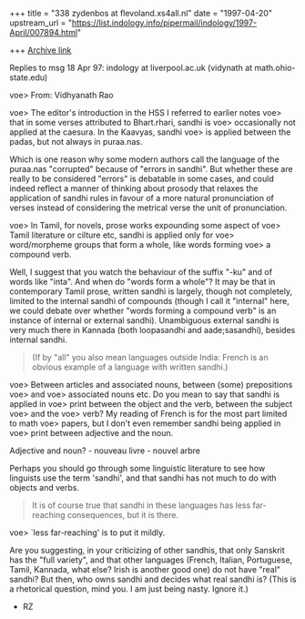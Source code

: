 +++
title = "338 zydenbos at flevoland.xs4all.nl"
date = "1997-04-20"
upstream_url = "https://list.indology.info/pipermail/indology/1997-April/007894.html"

+++
[Archive link](https://list.indology.info/pipermail/indology/1997-April/007894.html)


Replies to msg 18 Apr 97: indology at liverpool.ac.uk
(vidynath at math.ohio-state.edu)

 voe> From: Vidhyanath Rao <vidynath at math.ohio-state.edu>

 voe> The editor's introduction in the HSS I referred to earlier notes
 voe> that in some verses attributed to Bhart.rhari, sandhi is
 voe> occasionally not applied at the caesura. In the Kaavyas, sandhi
 voe> is applied between the padas, but not always in puraa.nas.

Which is one reason why some modern authors call the language of the puraa.nas
"corrupted" because of "errors in sandhi". But whether these are really to be
considered "errors" is debatable in some cases, and could indeed reflect a
manner of thinking about prosody that relaxes the application of sandhi rules
in favour of a more natural pronunciation of verses instead of considering the
metrical verse the unit of pronunciation.

 voe> In Tamil, for novels, prose works expounding some aspect of
 voe> Tamil literature or cilture etc, sandhi is applied only for
 voe> word/morpheme groups that form a whole, like words forming
 voe> a compound verb.

Well, I suggest that you watch the behaviour of the suffix "-ku" and of words
like "inta". And when do "words form a whole"? It may be that in contemporary
Tamil prose, written sandhi is largely, though not completely, limited to the
internal sandhi of compounds (though I call it "internal" here, we could debate
over whether "words forming a compound verb" is an instance of internal or
external sandhi). Unambiguous external sandhi is very much there in Kannada
(both loopasandhi and aade;sasandhi), besides internal sandhi.

> (If by "all" you also mean languages outside India: French is an obvious
> example of a language with written sandhi.)

 voe> Between articles and associated nouns, between (some) prepositions
 voe> and
 voe> associated nouns etc. Do you mean to say that sandhi is applied in
 voe> print between the object and the verb, between the subject
 voe> and the
 voe> verb? My reading of French is for the most part limited to math
 voe> papers, but I don't even remember sandhi being applied in
 voe> print between adjective and the noun.

Adjective and noun?
        - nouveau livre
        - nouvel arbre

Perhaps you should go through some linguistic literature to see how linguists
use the term 'sandhi', and that sandhi has not much to do with objects and
verbs.

> It is of course true that sandhi in
> these languages has less far-reaching consequences, but it is there.

 voe> `less far-reaching' is to put it mildly.

Are you suggesting, in your criticizing of other sandhis, that only Sanskrit
has the "full variety", and that other languages (French, Italian, Portuguese,
Tamil, Kannada, what else? Irish is another good one) do not have "real"
sandhi? But then, who owns sandhi and decides what real sandhi is? (This is a
rhetorical question, mind you. I am just being nasty. Ignore it.)

- RZ





